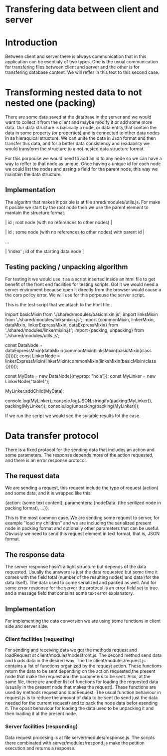 Transfering data between client and server
==========================================

# Introduction

Between client and server there is always communication that in this application can be esentialy of two types. One is the usual communication for transfering files between client and server and the other is for transfering database content. We will reffer in this text to this second case.

# Transforming nested data to not nested one (packing)

There are some data saved at the database in the server and we would want to collect it from the client and maybe modify it or add some more data. Our data structure is basically a node, or data entity,that contain the data in some property (or properties) and is connected to other data nodes in sa hieraquical structure. We can unite the data in Json format and then transfer this data, and for a better data consistency and readability we would transform the structure to a not nested data structure format.

For this porpouse we would need to add an id to any node so we can have a way to reffer to that node as unique. Once having a unique id for each node we could list the nodes and assing a field for the parent node, this way we maintain the data structure.

## Implementation

The algoritm that makes it posible is at file shred/modules/utils.js. For make it posible we start by the root node then we use the parent element to mantain the structure format.

| id ; root node (with no references to other nodes) |

| id ; some node (with no references to other nodes) with parent id |

...

| 'index' ; id of the starting data node |


## Testing packing / unpacking algorithm

For testing it we would use it as a script inserted inside an html file to get benefit of the front end facilities for testing scripts. Got it we would need a server enviroment because open it directly from the browser would cause a the cors policy error. We will use for this porpouse the server script.

This is the test script that we attach to the html file:

import basicMixin from './shared/modules/basicmixin.js';
import linksMixin from './shared/modules/linksmixin.js';
import {commonMixin, linkerMixin, dataMixin, linkerExpressMixin, dataExpressMixin} from './shared/modules/linkermixin.js';
import {packing, unpacking} from './shared/modules/utils.js';

const DataNode = dataExpressMixin(dataMixin(commonMixin(linksMixin(basicMixin(class {})))));
const LinkerNode = linkerExpressMixin(linkerMixin(commonMixin(linksMixin(basicMixin(class {})))));

const MyData = new DataNode({myprop: "hola"});
const MyLinker = new LinkerNode("table1");

MyLinker.addChild(MyData);

console.log(MyLinker);
console.log(JSON.stringify(packing(MyLinker)), packing(MyLinker));
console.log(unpacking(packing(MyLinker)));

If we run the script we would see the suitable results fot the case.

# Data transfer protocol

There is a fixed protocol for the sending data that includes an action and some parameters. The response depends more of the action requested, and there is an error response protocol.

## The request data

We are sending a request, this request include the type of request (action) and some data, and it is wrapped like this:

{action: (some text content), paramenters: {nodeData: (the serilized node in packing format), ...}}.

This is the most common case. We are sending some request to server, for example "load my children" and we are including the serialized present node in packing format and optionally other parameters that can be useful. Obviusly we need to send this request element in text format, that is, JSON format.

## The response data

The server response hasn't a tight structure but depends of the data requested. Usually the answere is just the data requested but some time it comes with the field total (number of the resulting nodes) and data (for the data itself). The data used to come serialized and packed as well. And for some error response for the server the protocol is an error field set to true and a message field that contains some text error explanatory.

## Implementation

For implementing the data conversion we are using some functions in client side and server side.

### Client facilities (requesting)

For sending and receiving data we got the methods request and loadRequest at client/modules/nodesfront.js. The second method send data and loads data in the desired way. The file client/modules/request.js contains a list of functions organized by the request action. These functions return the data to be sent depending on the action requested,the present node that make the request and the parameters to be sent. Also, at the same file, there are another list of functions for loading the requested data (usually in the present node that makes the request). These functions are used by methods request and loadRequest. The usual function behaviour in request.js is to reduce the amount of data to be sent (to send just the data needed for the current request) and to pack the node data befor esending it. The oposit behaviour for loading the data used to be unpacking it and then loading it at the present node.

### Server facilities (responding)

Data request procesing is at file server/modules/response.js. The scripts there combinated with server/modules/respond.js make the petition execution and returns a response.